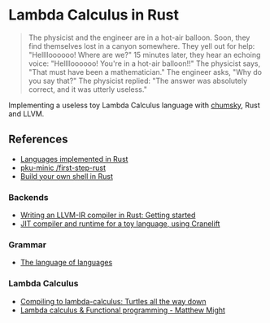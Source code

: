 # Lambda Calculus in Rust

> The physicist and the engineer are in a hot-air balloon. Soon, they find themselves lost in a canyon somewhere. They yell out for help: "Helllloooooo! Where are we?" 15 minutes later, they hear an echoing voice: "Helllloooooo! You're in a hot-air balloon!!" The physicist says, "That must have been a mathematician." The engineer asks, "Why do you say that?" The physicist replied: "The answer was absolutely correct, and it was utterly useless."

Implementing a useless toy Lambda Calculus language with [chumsky](https://github.com/zesterer/chumsky), Rust and LLVM.

## References
- [Languages implemented in Rust](https://github.com/alilleybrinker/langs-in-rust)
- [ pku-minic /first-step-rust](https://github.com/pku-minic/first-step-rust)
- [Build your own shell in Rust](https://www.joshmcguigan.com/blog/build-your-own-shell-rust/)

### Backends
- [Writing an LLVM-IR compiler in Rust: Getting started](https://github.com/ucarion/llvm-rust-getting-started)
- [JIT compiler and runtime for a toy language, using Cranelift](https://rustrepo.com/repo/bytecodealliance-cranelift-jit-demo)

### Grammar
- [The language of languages ](https://matt.might.net/articles/grammars-bnf-ebnf/)

### Lambda Calculus
- [Compiling to lambda-calculus: Turtles all the way down](https://matt.might.net/articles/compiling-up-to-lambda-calculus/)
- [Lambda calculus & Functional programming - Matthew Might](https://matt.might.net/teaching/compilers/spring-2011/lectures/02-functional-programming.pdf)
